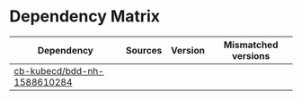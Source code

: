 # Dependency Matrix

Dependency | Sources | Version | Mismatched versions
---------- | ------- | ------- | -------------------
[cb-kubecd/bdd-nh-1588610284](https://github.com/cb-kubecd/bdd-nh-1588610284.git) |  | []() | 
